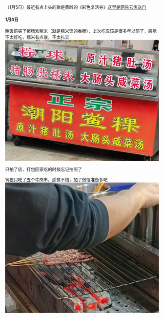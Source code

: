（1月5日）最近有点上头的歌是黄龄的《彩色复活券》[这里是网易云传送门](https://y.music.163.com/m/song?id=2641552552)

#### 1月4日

晚饭前买了猪肠涨糯米（就是糯米馅的香肠），上次吃应该是很多年以前了，感觉不太好吃，糯米有点散，不太扎实
![猪肠涨糯米](/img/ResizedImage_2025-01-05_00-15-18_2054.webp)

只拍了店，打包回家吃的时候忘记拍照了

宵夜只吃了五个牛肉串，感觉不错，加了微信准备多吃
![牛肉串](/img/ResizedImage_2025-01-05_00-22-50_8047.webp)
